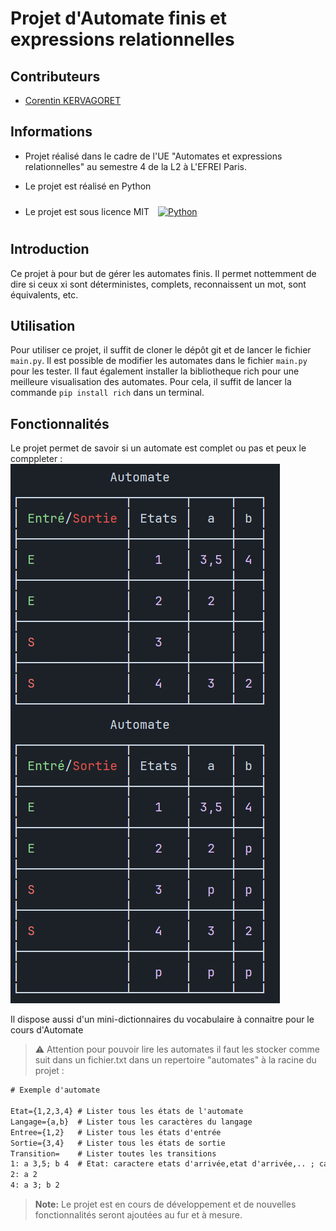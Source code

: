 # Projet d'Automate finis et expressions relationnelles

## Contributeurs
- [Corentin KERVAGORET](https://github.com/Corentin-k)

## Informations
- Projet réalisé dans le cadre de l'UE "Automates et expressions relationnelles" au semestre 4 de la L2 à L'EFREI Paris.
- Le projet est réalisé en Python

- Le projet est sous licence MIT
<a href="https://www.python.org/" target="_blank"><img style="margin: 10px" src="https://profilinator.rishav.dev/skills-assets/python-original.svg" alt="Python" height="50" /></a>  

## Introduction
Ce projet à pour but de gérer les automates finis. Il permet nottemment de dire si ceux xi sont déterministes, complets, reconnaissent un mot, sont équivalents, etc. 

## Utilisation
Pour utiliser ce projet, il suffit de cloner le dépôt git et de lancer le fichier `main.py`. Il est possible de modifier les automates dans le fichier `main.py` pour les tester.
Il faut également installer la bibliotheque rich pour une meilleure visualisation des automates. Pour cela, il suffit de lancer la commande `pip install rich` dans un terminal.

## Fonctionnalités

Le projet permet de savoir si un automate est complet ou pas et peux le comppleter :
![img.png](img.png)

Il dispose aussi d'un mini-dictionnaires du vocabulaire à connaitre pour le cours d'Automate

> :warning: Attention pour pouvoir lire les automates il faut les stocker comme suit dans un fichier.txt dans un repertoire "automates" à la racine du projet :

```txt
# Exemple d'automate

Etat={1,2,3,4} # Lister tous les états de l'automate
Langage={a,b}  # Lister tous les caractères du langage
Entree={1,2}   # Lister tous les états d'entrée
Sortie={3,4}   # Lister tous les états de sortie
Transition=    # Lister toutes les transitions
1: a 3,5; b 4  # Etat: caractere etats d'arrivée,etat d'arrivée,.. ; caractere suivnat etats d'arrivée,etat d'arrivée,...
2: a 2
4: a 3; b 2
```


> **Note:** Le projet est en cours de développement et de nouvelles fonctionnalités seront ajoutées au fur et à mesure.
